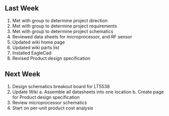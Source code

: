 Last Week
-----------------------------------------------------------
1. Met with group to determine project direction
2. Met with group to determine project requirements
3. Met with group to determine project schematics
4. Reviewed data sheets for microprocessor, and RF sensor
5. Updated wiki home page
6. Updated wiki parts list
7. Installed EagleCad
8. Revised Product design specification
	
Next Week
-----------------------------------------------------------
1. Design schematics breakout board for LT5538
2. Update Wiki
	a. Assemble all datasheets into one location
	b. Create page for Product design specification
3. Review microprocessor schematics
4. Start on per-unit product cost analysis 
